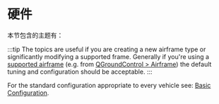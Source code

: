 # 硬件

本节包含的主题有：

:::tip
The topics are useful if you are creating a new airframe type or significantly modifying a supported frame. Generally if you're using a [supported airframe](../airframes/airframe_reference.md#copter) (e.g. from [QGroundControl > Airframe](../config/airframe.md)) the default tuning and configuration should be acceptable.
:::

For the standard configuration appropriate to every vehicle see: [Basic Configuration](../config/README.md).